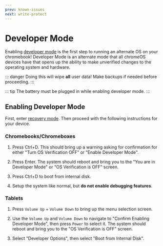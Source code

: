 ```yaml
---
prev: known-issues
next: write-protect
---
```

# Developer Mode

Enabling [developer mode](https://chromium.googlesource.com/chromiumos/docs/+/HEAD/developer_mode.md) is the first step to running an alternate OS on your chromebook! Developer Mode is an alternate mode that all chromeOS devices have that opens up the ability to make unverified changes to the operating system and hardware.

::: danger
Doing this will wipe **all** user data! Make backups if needed before proceeding.
:::

::: tip
The battery must be plugged in while enabling developer mode.
:::

## Enabling Developer Mode

First, enter [recovery mode](recovery-mode.md). Then proceed with the following instructions for your device.

### Chromebooks/Chromeboxes

1. Press Ctrl+D. This should bring up a warning asking for confirmation for either "Turn OS Verification OFF" or "Enable Developer Mode".

2. Press Enter. The system should reboot and bring you to the "You are in Developer Mode" or "OS Verification is OFF" screen.

3. Press Ctrl+D to boot from internal disk.

4. Setup the system like normal, but **do not enable debugging features**.

### Tablets

1. Press `Volume Up` + `Volume Down` to bring up the menu selection screen.

2. Use the `Volume Up` and `Volume Down` to navigate to "Confirm Enabling Developer Mode", then press `Power` to select it. The system should reboot and bring you to the "OS Verification is OFF" screen.

3. Select "Developer Options", then select "Boot from Internal Disk".

